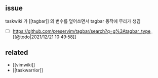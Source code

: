 ## issue
taskwiki 가 [[tagbar]] 의 변수를 덮어쓰면서 tagbar 동작에 무리가 생김

- [ ] https://github.com/preservim/tagbar/search?q=g%3Atagbar_type_ [[@todo|2021/12/21 10:49:58]]

## related
- [[vimwiki]]
- [[taskwarrior]]

